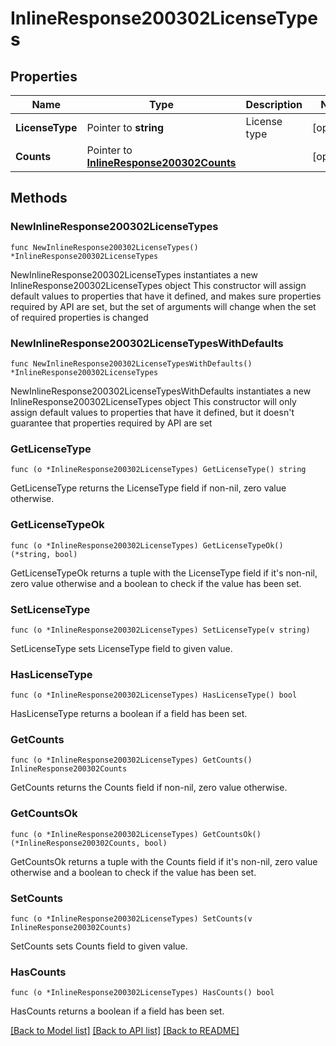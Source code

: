# InlineResponse200302LicenseTypes

## Properties

Name | Type | Description | Notes
------------ | ------------- | ------------- | -------------
**LicenseType** | Pointer to **string** | License type | [optional] 
**Counts** | Pointer to [**InlineResponse200302Counts**](InlineResponse200302Counts.md) |  | [optional] 

## Methods

### NewInlineResponse200302LicenseTypes

`func NewInlineResponse200302LicenseTypes() *InlineResponse200302LicenseTypes`

NewInlineResponse200302LicenseTypes instantiates a new InlineResponse200302LicenseTypes object
This constructor will assign default values to properties that have it defined,
and makes sure properties required by API are set, but the set of arguments
will change when the set of required properties is changed

### NewInlineResponse200302LicenseTypesWithDefaults

`func NewInlineResponse200302LicenseTypesWithDefaults() *InlineResponse200302LicenseTypes`

NewInlineResponse200302LicenseTypesWithDefaults instantiates a new InlineResponse200302LicenseTypes object
This constructor will only assign default values to properties that have it defined,
but it doesn't guarantee that properties required by API are set

### GetLicenseType

`func (o *InlineResponse200302LicenseTypes) GetLicenseType() string`

GetLicenseType returns the LicenseType field if non-nil, zero value otherwise.

### GetLicenseTypeOk

`func (o *InlineResponse200302LicenseTypes) GetLicenseTypeOk() (*string, bool)`

GetLicenseTypeOk returns a tuple with the LicenseType field if it's non-nil, zero value otherwise
and a boolean to check if the value has been set.

### SetLicenseType

`func (o *InlineResponse200302LicenseTypes) SetLicenseType(v string)`

SetLicenseType sets LicenseType field to given value.

### HasLicenseType

`func (o *InlineResponse200302LicenseTypes) HasLicenseType() bool`

HasLicenseType returns a boolean if a field has been set.

### GetCounts

`func (o *InlineResponse200302LicenseTypes) GetCounts() InlineResponse200302Counts`

GetCounts returns the Counts field if non-nil, zero value otherwise.

### GetCountsOk

`func (o *InlineResponse200302LicenseTypes) GetCountsOk() (*InlineResponse200302Counts, bool)`

GetCountsOk returns a tuple with the Counts field if it's non-nil, zero value otherwise
and a boolean to check if the value has been set.

### SetCounts

`func (o *InlineResponse200302LicenseTypes) SetCounts(v InlineResponse200302Counts)`

SetCounts sets Counts field to given value.

### HasCounts

`func (o *InlineResponse200302LicenseTypes) HasCounts() bool`

HasCounts returns a boolean if a field has been set.


[[Back to Model list]](../README.md#documentation-for-models) [[Back to API list]](../README.md#documentation-for-api-endpoints) [[Back to README]](../README.md)



